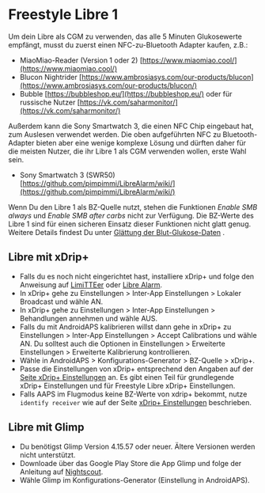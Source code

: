 # Freestyle Libre 1

Um dein Libre als CGM zu verwenden, das alle 5 Minuten Glukosewerte empfängt, musst du zuerst einen NFC-zu-Bluetooth Adapter kaufen, z.B.:

- MiaoMiao-Reader (Version 1 oder 2) [https://www.miaomiao.cool/](https://www.miaomiao.cool/)
- Blucon Nightrider [https://www.ambrosiasys.com/our-products/blucon](https://www.ambrosiasys.com/our-products/blucon/)
- Bubble [https://bubbleshop.eu/](https://bubbleshop.eu/)  oder für russische Nutzer [https://vk.com/saharmonitor/](https://vk.com/saharmonitor/)

Außerdem kann die Sony Smartwatch 3, die einen NFC Chip eingebaut hat, zum Auslesen verwendet werden. Die oben aufgeführten NFC zu Bluetooth-Adapter bieten aber eine wenige komplexe Lösung und dürften daher für die meisten Nutzer, die ihr Libre 1 als CGM verwenden wollen, erste Wahl sein.

- Sony Smartwatch 3 (SWR50) [https://github.com/pimpimmi/LibreAlarm/wiki/](https://github.com/pimpimmi/LibreAlarm/wiki/)

Wenn Du den Libre 1 als BZ-Quelle nutzt, stehen die Funktionen *Enable SMB always* und *Enable SMB after carbs* nicht zur Verfügung. Die BZ-Werte des Libre 1 sind für einen sicheren Einsatz dieser Funktionen nicht glatt genug. Weitere Details findest Du unter [Glättung der Blut-Glukose-Daten](../Usage/Smoothing-Blood-Glucose-Data-in-xDrip.md) .

## Libre mit xDrip+

- Falls du es noch nicht eingerichtet hast, installiere xDrip+ und folge den Anweisung auf [LimiTTEer](https://github.com/JoernL/LimiTTer) oder  [Libre Alarm](https://github.com/pimpimmi/LibreAlarm/wiki).
- In xDrip+ gehe zu Einstellungen > Inter-App Einstellungen > Lokaler Broadcast und wähle AN.
- In xDrip+ gehe zu Einstellungen > Inter-App Einstellungen > Behandlungen annehmen und wähle AUS.
- Falls du mit AndroidAPS kalibrieren willst dann gehe in xDrip+ zu Einstellungen > Inter-App Einstellungen > Accept Calibrations und wähle AN.  Du solltest auch die Optionen in Einstellungen > Erweiterte Einstellungen > Erweiterte Kalibrierung kontrollieren.
- Wähle in AndroidAPS > Konfigurations-Generator > BZ-Quelle > xDrip+.
- Passe die Einstellungen von xDrip+ entsprechend den Angaben auf der [Seite xDrip+ Einstellungen](../Configuration/xdrip.md) an. Es gibt einen Teil für grundlegende xDrip+ Einstellungen und für Freestyle Libre xDrip+ Einstellungen.
- Falls AAPS im Flugmodus keine BZ-Werte von xdrip+ bekommt, nutze `identify receiver` wie auf der Seite [xDrip+ Einstellungen](../Configuration/xdrip.md) beschrieben.

## Libre mit Glimp

- Du benötigst Glimp Version 4.15.57 oder neuer. Ältere Versionen werden nicht unterstützt.
- Downloade über das Google Play Store die App Glimp und folge der Anleitung auf [Nightscout](https://nightscout.github.io/uploader/setup/#glimp).
- Wähle Glimp im Konfigurations-Generator (Einstellung in AndroidAPS).
